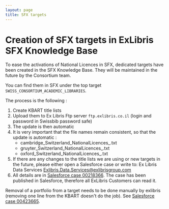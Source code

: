 ```yaml
---
layout: page
title: SFX targets
---
```


# Creation of SFX targets in ExLibris SFX Knowledge Base

To ease the activations of National Licences in SFX, dedicated targets have been created in the SFX Knowledge Base. They will be maintained in the future by the Consortium team.

You can find them in SFX under the top target `SWISS_CONSORTIUM_ACADEMIC_LIBRARIES`.

The process is the following :

 1. Create KBART title lists
 2. Upload them to Ex Libris Ftp server `ftp.exlibris.co.il` (login and password in Swissbib password safe)
 3. The update is then automatic
 4. It is very important that the file names remain consistent, so that the update is automatic :
    - cambridge_Switzerland_NationalLicences_<date>.txt
    - gruyter_Switzerland_NationalLicences_<date>.txt
    - oxford_Switzerland_NationalLicences_<date>.txt
 5. If there are any changes to the title lists we are using or new targets in the future, please either open a Salesforce case or write to: Ex Libris Data Services <Exlibris.Data.Services@exlibrisgroup.com>
 6. All details are in [Salesforce case 00218366](https://exlibrisgroup.my.salesforce.com/50032000010TMj3). The case has been published in Salesforce, therefore all ExLibris Customers can read it.


Removal of a portfolio from a target needs to be done manually by exlibris (removing one line from the KBART doesn't do the job). See [Salesforce case 00423665](https://exlibrisgroup--c.na26.visual.force.com/apex/VF_Case_WithoutJira?id=5003200001Ce8v7AAB).
